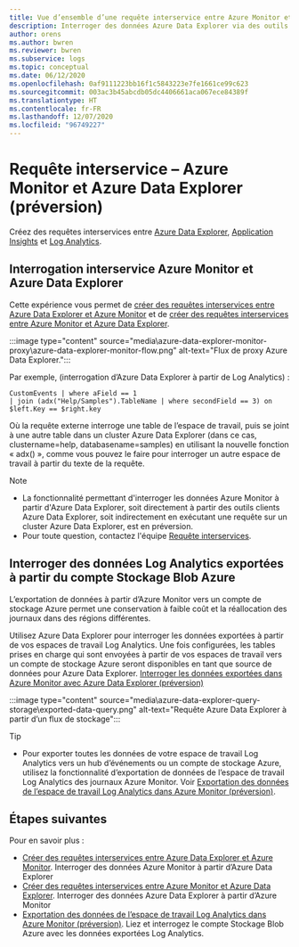 ```yaml
---
title: Vue d’ensemble d’une requête interservice entre Azure Monitor et Azure Data Explorer (préversion)
description: Interroger des données Azure Data Explorer via des outils Azure Log Analytics, et inversement, pour joindre et analyser toutes vos données au même endroit.
author: orens
ms.author: bwren
ms.reviewer: bwren
ms.subservice: logs
ms.topic: conceptual
ms.date: 06/12/2020
ms.openlocfilehash: 0af9111223bb16f1c5843223e7fe1661ce99c623
ms.sourcegitcommit: 003ac3b45abcdb05dc4406661aca067ece84389f
ms.translationtype: HT
ms.contentlocale: fr-FR
ms.lasthandoff: 12/07/2020
ms.locfileid: "96749227"
---
```

# <a name="cross-service-query---azure-monitor-and-azure-data-explorer-preview"></a>Requête interservice – Azure Monitor et Azure Data Explorer (préversion)
Créez des requêtes interservices entre [Azure Data Explorer](https://docs.microsoft.com/azure/data-explorer/), [Application Insights](/azure/azure-monitor/app/app-insights-overview) et [Log Analytics](/azure/azure-monitor/platform/data-platform-logs).
## <a name="azure-monitor-and-azure-data-explorer-cross-service-querying"></a>Interrogation interservice Azure Monitor et Azure Data Explorer
Cette expérience vous permet de [créer des requêtes interservices entre Azure Data Explorer et Azure Monitor](https://docs.microsoft.com/azure/data-explorer/query-monitor-data) et de [créer des requêtes interservices entre Azure Monitor et Azure Data Explorer](https://docs.microsoft.com/azure/azure-monitor/platform/azure-monitor-data-explorer-proxy).

:::image type="content" source="media\azure-data-explorer-monitor-proxy\azure-data-explorer-monitor-flow.png" alt-text="Flux de proxy Azure Data Explorer.":::

Par exemple, (interrogation d’Azure Data Explorer à partir de Log Analytics) :
```kusto
CustomEvents | where aField == 1
| join (adx("Help/Samples").TableName | where secondField == 3) on $left.Key == $right.key
```
Où la requête externe interroge une table de l’espace de travail, puis se joint à une autre table dans un cluster Azure Data Explorer (dans ce cas, clustername=help, databasename=samples) en utilisant la nouvelle fonction « adx() », comme vous pouvez le faire pour interroger un autre espace de travail à partir du texte de la requête.

> [!NOTE]
> * La fonctionnalité permettant d'interroger les données Azure Monitor à partir d'Azure Data Explorer, soit directement à partir des outils clients Azure Data Explorer, soit indirectement en exécutant une requête sur un cluster Azure Data Explorer, est en préversion.
> * Pour toute question, contactez l'équipe [Requête interservices](mailto:adxproxy@microsoft.com).

## <a name="query-exported-log-analytics-data-from-azure-blob-storage-account"></a>Interroger des données Log Analytics exportées à partir du compte Stockage Blob Azure

L’exportation de données à partir d’Azure Monitor vers un compte de stockage Azure permet une conservation à faible coût et la réallocation des journaux dans des régions différentes.

Utilisez Azure Data Explorer pour interroger les données exportées à partir de vos espaces de travail Log Analytics. Une fois configurées, les tables prises en charge qui sont envoyées à partir de vos espaces de travail vers un compte de stockage Azure seront disponibles en tant que source de données pour Azure Data Explorer. [Interroger les données exportées dans Azure Monitor avec Azure Data Explorer (préversion)](https://docs.microsoft.com/azure/azure-monitor/platform/azure-data-explorer-query-storage)

:::image type="content" source="media\azure-data-explorer-query-storage\exported-data-query.png" alt-text="Requête Azure Data Explorer à partir d’un flux de stockage":::

>[!tip] 
> * Pour exporter toutes les données de votre espace de travail Log Analytics vers un hub d’événements ou un compte de stockage Azure, utilisez la fonctionnalité d’exportation de données de l’espace de travail Log Analytics des journaux Azure Monitor. Voir [Exportation des données de l’espace de travail Log Analytics dans Azure Monitor (préversion)](https://docs.microsoft.com/azure/data-explorer/query-monitor-data).

## <a name="next-steps"></a>Étapes suivantes
Pour en savoir plus :
* [Créer des requêtes interservices entre Azure Data Explorer et Azure Monitor](https://docs.microsoft.com/azure/data-explorer/query-monitor-data). Interroger des données Azure Monitor à partir d’Azure Data Explorer
* [Créer des requêtes interservices entre Azure Monitor et Azure Data Explorer](https://docs.microsoft.com/azure/azure-monitor/platform/azure-monitor-data-explorer-proxy). Interroger des données Azure Data Explorer à partir d’Azure Monitor
* [Exportation des données de l’espace de travail Log Analytics dans Azure Monitor (préversion)](https://docs.microsoft.com/azure/data-explorer/query-monitor-data). Liez et interrogez le compte Stockage Blob Azure avec les données exportées Log Analytics.